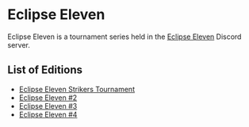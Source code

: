 # Eclipse Eleven

Eclipse Eleven is a tournament series held in the [Eclipse Eleven](https://discord.gg/WpdHPWyfsT) Discord server.

## List of Editions

- [Eclipse Eleven Strikers Tournament](eclipse.md)
- [Eclipse Eleven #2](eclipse2.md)
- [Eclipse Eleven #3](eclipse3.md)
- [Eclipse Eleven #4](eclipse4.md)